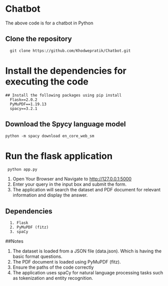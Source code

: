 # Chatbot
The above code is for a chatbot in Python

## Clone the repository
      git clone https://github.com/Khodwepratik/Chatbot.git

# Install the dependencies for executing the code 
      
    ## Install the following packages using pip install 
      Flask==2.0.2
      PyMuPDF==1.19.13
      spacy==3.2.1

## Download the Spycy language model
    python -m spacy download en_core_web_sm


# Run the flask application 
     python app.py    

 1. Open Your Browser and Navigate to http://127.0.0.1:5000    
 2. Enter your query in the input box and submit the form.
 3. The application will search the dataset and PDF document for relevant information and display the answer.
    
## Dependencies
      1. Flask
      2. PyMuPDF (fitz)
      3. spaCy

##Notes
1. The dataset is loaded from a JSON file (data.json). Which is having the basic format questions.
2. The PDF document is loaded using PyMuPDF (fitz).
3. Ensure the paths of the code correctly
4. The application uses spaCy for natural language processing tasks such as tokenization and entity recognition.
